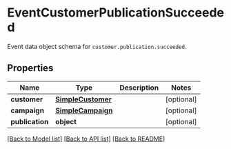 # EventCustomerPublicationSucceeded

Event data object schema for `customer.publication.succeeded`.

## Properties
Name | Type | Description | Notes
------------ | ------------- | ------------- | -------------
**customer** | [**SimpleCustomer**](SimpleCustomer.md) |  | [optional] 
**campaign** | [**SimpleCampaign**](SimpleCampaign.md) |  | [optional] 
**publication** | **object** |  | [optional] 

[[Back to Model list]](../README.md#documentation-for-models) [[Back to API list]](../README.md#documentation-for-api-endpoints) [[Back to README]](../README.md)


